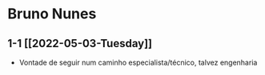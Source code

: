 # Bruno Nunes
## 1-1 [[2022-05-03-Tuesday]]
- Vontade de seguir num caminho especialista/técnico, talvez engenharia